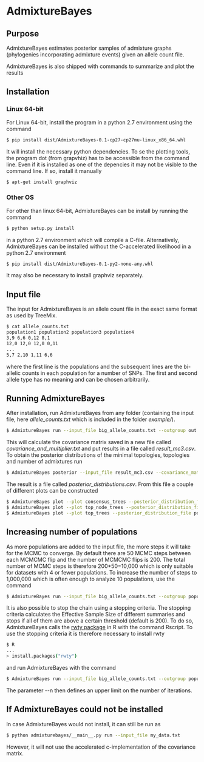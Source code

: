 # AdmixtureBayes
## Purpose
AdmixtureBayes estimates posterior samples of admixture graphs (phylogenies incorporating admixture events) given an allele count file.

AdmixtureBayes is also shipped with commands to summarize and plot the results

## Installation


### Linux 64-bit

For Linux 64-bit, install the program in a python 2.7 environment using the command
```bash
$ pip install dist/AdmixtureBayes-0.1-cp27-cp27mu-linux_x86_64.whl
```
It will install the necessary python dependencies. To se the plotting tools, the program dot (from grapvhiz) has to be accessible from the command line. Even if it is installed as one of the depencies it may not be visible to the command line. If so, install it manually
```bash
$ apt-get install graphviz
```


### Other OS

For other than linux 64-bit, AdmixtureBayes can be install by running the command
```bash
$ python setup.py install
```

in a python 2.7 environment which will compile a C-file. Alternatively, AdmixtureBayes can be installed without the C-accelerated likelihood in a python 2.7 environment

```bash
$ pip install dist/AdmixtureBayes-0.1-py2-none-any.whl
```

It may also be necessary to install graphviz separately.
 
 
## Input file

The input for AdmixtureBayes is an allele count file in the exact same format as used by TreeMix.

```bash
$ cat allele_counts.txt
population1 population2 population3 population4
3,9 6,6 0,12 8,1
12,0 12,0 12,0 0,11
...
5,7 2,10 1,11 6,6
```

where the first line is the populations and the subsequent lines are the bi-allelic counts in each population for a number of SNPs. The first and second allele type has no meaning and can be chosen arbitrarily. 

## Running AdmixtureBayes

After installation, run AdmixtureBayes from any folder (containing the input file, here *allele_counts.txt* which is included in the folder *example/*).

```bash
$ AdmixtureBayes run --input_file big_allele_counts.txt --outgroup out
```

This will calculate the covariance matrix saved in a new file called *covariance_and_multiplier.txt* and put results in a file called *result_mc3.csv*. To obtain the posterior distributions of the minimal topologies, topologies and number of admixtures run

```bash
$ AdmixtureBayes posterior --input_file result_mc3.csv --covariance_matrix_file covariance_and_multiplier.txt 
```

The result is a file called *posterior_distributions.csv*. From this file a couple of different plots can be constructed

```bash
$ AdmixtureBayes plot --plot consensus_trees --posterior_distribution_file posterior_distributions.csv
$ AdmixtureBayes plot --plot top_node_trees --posterior_distribution_file posterior_distributions.csv
$ AdmixtureBayes plot --plot top_trees --posterior_distribution_file posterior_distributions.csv
```

## Increasing number of populations

As more populations are added to the input file, the more steps it will take for the MCMC to converge. By default there are 50 MCMC steps between each MCMCMC flip and the number of MCMCMC flips is 200. The total number of MCMC steps is therefore 200\*50=10,000 which is only suitable for datasets with 4 or fewer populations. To increase the number of steps to 1,000,000 which is often enough to analyze 10 populations, use the command  

```bash
$ AdmixtureBayes run --input_file big_allele_counts.txt --outgroup population10 --n 20000
```

It is also possible to stop the chain using a stopping criteria. The stopping criteria calculates the Effective Sample Size of different summaries and stops if all of them are above a certain threshold (default is 200). To do so, AdmixtureBayes calls the [rwty package](https://cran.r-project.org/web/packages/rwty/index.html) in R with the command Rscript. To use the stopping criteria it is therefore necessary to install rwty
```bash
$ R
...
> install.packages("rwty")
```
and run AdmixtureBayes with the command

```bash
$ AdmixtureBayes run --input_file big_allele_counts.txt --outgroup population10 --n 50000 --stop_criteria
```

The parameter --n then defines an upper limit on the number of iterations. 


## If AdmixtureBayes could not be installed
In case AdmixtureBayes would not install, it can still be run as
```bash
$ python admixturebayes/__main__.py run --input_file my_data.txt
```
However, it will not use the accelerated c-implementation of the covariance matrix.